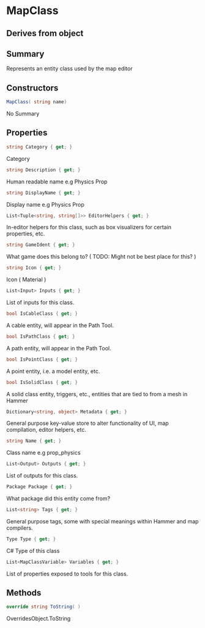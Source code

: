 # MapClass

## Derives from object

## Summary

Represents an entity class used by the map editor
## Constructors

```c#
MapClass( string name) 
```
No Summary
## Properties

```c#
string Category { get; } 
```
Category
```c#
string Description { get; } 
```
Human readable name e.g Physics Prop
```c#
string DisplayName { get; } 
```
Display name e.g Physics Prop
```c#
List<Tuple<string, string[]>> EditorHelpers { get; } 
```
In-editor helpers for this class, such as box visualizers for certain properties, etc.
```c#
string GameIdent { get; } 
```
What game does this belong to? ( TODO: Might not be best place for this? )
```c#
string Icon { get; } 
```
Icon ( Material )
```c#
List<Input> Inputs { get; } 
```
List of inputs for this class.
```c#
bool IsCableClass { get; } 
```
A cable entity, will appear in the Path Tool.
```c#
bool IsPathClass { get; } 
```
A path entity, will appear in the Path Tool.
```c#
bool IsPointClass { get; } 
```
A point entity, i.e. a model entity, etc.
```c#
bool IsSolidClass { get; } 
```
A solid class entity, triggers, etc., entities that are tied to from a mesh in Hammer
```c#
Dictionary<string, object> Metadata { get; } 
```
General purpose key-value store to alter functionality of UI, map compilation, editor helpers, etc.
```c#
string Name { get; } 
```
Class name e.g prop_physics
```c#
List<Output> Outputs { get; } 
```
List of outputs for this class.
```c#
Package Package { get; } 
```
What package did this entity come from?
```c#
List<string> Tags { get; } 
```
General purpose tags, some with special meanings within Hammer and map compilers.
```c#
Type Type { get; } 
```
C# Type of this class
```c#
List<MapClassVariable> Variables { get; } 
```
List of properties exposed to tools for this class.
## Methods

```c#
override string ToString( ) 
```
OverridesObject.ToString
